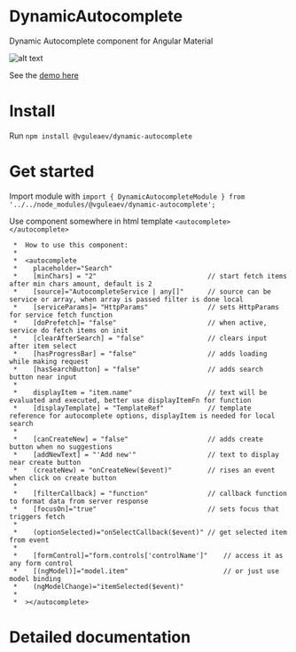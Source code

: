 # DynamicAutocomplete
Dynamic Autocomplete component for Angular Material 

![alt text](https://pp.userapi.com/c845417/v845417502/b1b35/QT0YqgKaKb4.jpg)

See the [demo here](https://vguleaev.github.io/DynamicAutocomplete/)

# Install
Run `npm install @vguleaev/dynamic-autocomplete`

# Get started
Import module with `import { DynamicAutocompleteModule } from '../../node_modules/@vguleaev/dynamic-autocomplete';`

Use component somewhere in html template `<autocomplete></autocomplete>`

     *  How to use this component:
     *
     *  <autocomplete
     *    placeholder="Search"
     *    [minChars] = "2"                            // start fetch items after min chars amount, default is 2
     *    [source]="AutocompleteService | any[]"      // source can be service or array, when array is passed filter is done local
     *    [serviceParams]= "HttpParams"               // sets HttpParams for service fetch function
     *    [doPrefetch]= "false"                       // when active, service do fetch items on init
     *    [clearAfterSearch] = "false"                // clears input after item select
     *    [hasProgressBar] = "false"                  // adds loading while making request
     *    [hasSearchButton] = "false"                 // adds search button near input
     *
     *    displayItem = "item.name"                   // text will be evaluated and executed, better use displayItemFn for function
     *    [displayTemplate] = "TemplateRef"           // template reference for autocomplete options, displayItem is needed for local search
     *
     *    [canCreateNew] = "false"                    // adds create button when no suggestions
     *    [addNewText] = "'Add new'"                  // text to display near create button
     *    (createNew) = "onCreateNew($event)"         // rises an event when click on create button
     *
     *    [filterCallback] = "function"               // callback function to format data from server response
     *    [focusOn]="true"                            // sets focus that triggers fetch
     *
     *    (optionSelected)="onSelectCallback($event)" // get selected item from event
     *
     *    [formControl]="form.controls['controlName']"    // access it as any form control
     *    [(ngModel)]="model.item"                        // or just use model binding
     *    (ngModelChange)="itemSelected($event)"
     *
     *  ></autocomplete>
     
 # Detailed documentation
 
 
